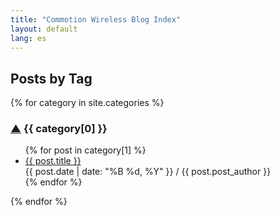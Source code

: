 ```yaml
---
title: "Commotion Wireless Blog Index"
layout: default
lang: es
---
```

<div class="blog-index">
<h2 id="top">Posts by Tag</h2>
{% for category in site.categories %}
 <h3 id="{{ category[0] }}"><a href="#top" title="Jump to top of page" label="Jump to top of page">&#x25B2;</a> {{ category[0] }}</h3> 
 <ul>
  {% for post in category[1] %} 
    <li><a href="{{ post.url }}">{{ post.title }}</a><br />
    {{ post.date | date: "%B %d, %Y" }} / {{ post.post_author }}</li> 
  {% endfor %}
 </ul>
{% endfor %}
</div>
